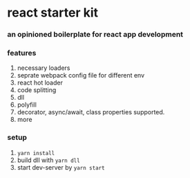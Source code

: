 # react starter kit

### an opinioned boilerplate for react app development

### features

1. necessary loaders
1. seprate webpack config file for different env
1. react hot loader
1. code splitting
1. dll
1. polyfill
1. decorator, async/await, class properties supported.
1. more

### setup

1. `yarn install`
1. build dll with `yarn dll`
1. start dev-server by `yarn start`
